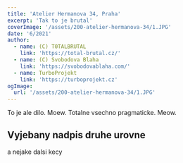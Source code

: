 ```yaml
---
title: 'Atelier Hermanova 34, Praha'
excerpt: 'Tak to je brutal'
coverImage: '/assets/200-atelier-hermanova-34/1.JPG'
date: '6/2021'
author:
  - name: (C) T0TALBRUTAL
    link: 'https://total-brutal.cz/'
  - name: (C) Svobodova Blaha
    link: 'https://svobodovablaha.com/'
  - name: TurboProjekt
    link: 'https://turboprojekt.cz'
ogImage:
  url: '/assets/200-atelier-hermanova-34/1.JPG'
---
```


To je ale dilo. Moew. Totalne vsechno pragmaticke. Meow.

## Vyjebany nadpis druhe urovne

a nejake dalsi kecy